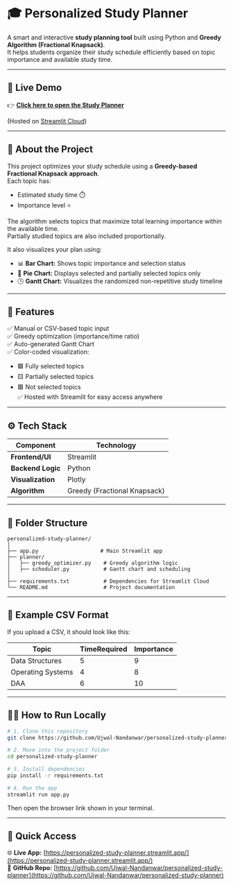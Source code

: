 # 🎓 Personalized Study Planner

A smart and interactive **study planning tool** built using Python and **Greedy Algorithm (Fractional Knapsack)**.  
It helps students organize their study schedule efficiently based on topic importance and available study time.

---

## 🚀 Live Demo

👉 **[Click here to open the Study Planner](https://personalized-study-planner.streamlit.app/)**  

(Hosted on [Streamlit Cloud](https://streamlit.io))

---

## 🧠 About the Project

This project optimizes your study schedule using a **Greedy-based Fractional Knapsack approach**.  
Each topic has:
- Estimated study time ⏱️  
- Importance level ⭐  

The algorithm selects topics that maximize total learning importance within the available time.  
Partially studied topics are also included proportionally.

It also visualizes your plan using:
- 📊 **Bar Chart:** Shows topic importance and selection status  
- 🥧 **Pie Chart:** Displays selected and partially selected topics only  
- 🕒 **Gantt Chart:** Visualizes the randomized non-repetitive study timeline  

---

## 🧩 Features

✅ Manual or CSV-based topic input  
✅ Greedy optimization (importance/time ratio)  
✅ Auto-generated Gantt Chart  
✅ Color-coded visualization:
- 🟩 Fully selected topics  
- 🟨 Partially selected topics  
- 🟥 Not selected topics  
✅ Hosted with Streamlit for easy access anywhere  

---

## ⚙️ Tech Stack

| Component | Technology |
|------------|-------------|
| **Frontend/UI** | Streamlit |
| **Backend Logic** | Python |
| **Visualization** | Plotly |
| **Algorithm** | Greedy (Fractional Knapsack) |

---

## 📂 Folder Structure

```
personalized-study-planner/
│
├── app.py                    # Main Streamlit app
├── planner/
│   ├── greedy_optimizer.py    # Greedy algorithm logic
│   ├── scheduler.py           # Gantt chart and scheduling
│
├── requirements.txt           # Dependencies for Streamlit Cloud
└── README.md                  # Project documentation
```

---

## 🧾 Example CSV Format

If you upload a CSV, it should look like this:

| Topic | TimeRequired | Importance |
|--------|---------------|------------|
| Data Structures | 5 | 9 |
| Operating Systems | 4 | 8 |
| DAA | 6 | 10 |

---

## 🧑‍💻 How to Run Locally

```bash
# 1. Clone this repository
git clone https://github.com/Ujwal-Nandanwar/personalized-study-planner.git

# 2. Move into the project folder
cd personalized-study-planner

# 3. Install dependencies
pip install -r requirements.txt

# 4. Run the app
streamlit run app.py
```

Then open the browser link shown in your terminal.

---

## 🔗 Quick Access

🌐 **Live App:** [https://personalized-study-planner.streamlit.app/](https://personalized-study-planner.streamlit.app/)  
📁 **GitHub Repo:** [https://github.com/Ujwal-Nandanwar/personalized-study-planner](https://github.com/Ujwal-Nandanwar/personalized-study-planner)
